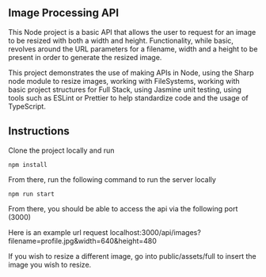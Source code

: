 ## Image Processing API

This Node project is a basic API that allows the user to request for an image to be resized with both a width and height. Functionality, while basic, revolves around the URL
parameters for a filename, width and a height to be present in order to generate the resized image.

This project demonstrates the use of making APIs in Node, using the Sharp node module to resize images, working with FileSystems, working with basic project structures for Full Stack,
using Jasmine unit testing, using tools such as ESLint or Prettier to help standardize code and the usage of TypeScript. 

## Instructions
Clone the project locally and run 
```
npm install
```

From there, run the following command to run the server locally
```
npm run start
```

From there, you should be able to access the api via the following port (3000)

Here is an example url request
localhost:3000/api/images?filename=profile.jpg&width=640&height=480

If you wish to resize a different image, go into public/assets/full to insert the image you wish to resize.